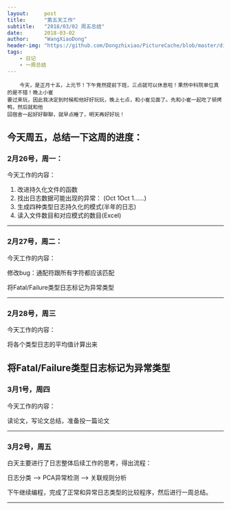 ```yaml
---
layout:     post
title:      "第五天工作"
subtitle:   "2018/03/02 周五总结"
date:       2018-03-02
author:     "WangXiaoDong"
header-img: "https://github.com/Dongzhixiao/PictureCache/blob/master/diaryPic/20180302.jpg?raw=true"
tags:
    - 日记
    - 一周总结
---
```


```
    今天，是正月十五，上元节！下午竟然提前下班，三点就可以休息啦！果然中科院单位真的是不错！晚上小崔
要过来玩，因此我决定到时候和他好好玩玩，晚上七点，和小崔见面了。先和小崔一起吃了顿烤鸭，然后就和他
回宿舍一起好好聊聊，就早点睡了，明天再好好玩！
```

## 今天周五，总结一下这周的进度：


### 2月26号，周一：   
今天工作的内容：

1. 改进持久化文件的函数
2. 找出日志数据可能出现的异常： (Oct   1Oct   1……)
3. 生成四种类型日志持久化的模式(半年的日志)
4. 读入文件数目和对应模式的数目(Excel)
----------------

### 2月27号，周二：

今天工作的内容：

修改bug：通配符跟所有字符都应该匹配

将Fatal/Failure类型日志标记为异常类型

---------------

### 2月28号，周三 

今天工作的内容：

将各个类型日志的平均值计算出来

将Fatal/Failure类型日志标记为异常类型
---------------

### 3月1号，周四

今天工作的内容：

读论文，写论文总结，准备投一篇论文

---------------

### 3月2号，周五

白天主要进行了日志整体后续工作的思考，得出流程：

日志分类 --> PCA异常检测 --> 关联规则分析


下午继续编程，完成了正常和异常日志类型的比较程序，然后进行一周总结。

-----------------
